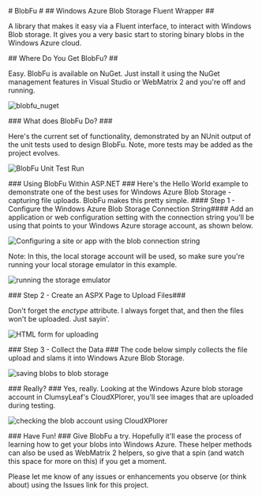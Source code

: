 ﻿<a name="blobfu" />
# BlobFu #

<a name="windows-azure-blob-storage-fluent-wrapper" />
## Windows Azure Blob Storage Fluent Wrapper ##

A library that makes it easy via a Fluent interface, to interact with Windows Blob storage. It gives you a very basic start to storing binary blobs in the Windows Azure cloud. 

<a name="where-do-you-get-blobfu" />
## Where Do You Get BlobFu? ##

Easy. BlobFu is available on NuGet. Just install it using the NuGet management features in Visual Studio or WebMatrix 2 and you're off and running. 

![blobfu_nuget](https://github.com/bradygaster/BlobFu/blob/master/Images/blobfu_nuget.png?raw=true)

<a name="what-does-blobfu-do" />
### What does BlobFu Do? ###

Here's the current set of functionality, demonstrated by an NUnit output of the unit tests used to design BlobFu. Note, more tests may be added as the project evolves. 

![BlobFu Unit Test Run](https://github.com/bradygaster/BlobFu/blob/master/Images/blobfu-unit-test-run.png?raw=true "BlobFu Unit Test Run")

<a name="using-blobfu-within-aspnet" />
### Using BlobFu Within ASP.NET ###
Here's the Hello World example to demonstrate one of the best uses for Windows Azure Blob Storage - capturing file uploads. BlobFu makes this pretty simple. 

<a name="step-1" />
#### Step 1 - Configure the Windows Azure Blob Storage Connection String####
Add an application or web configuration setting with the connection string you'll be using that points to your Windows Azure storage account, as shown below. 

![Configuring a site or app with the blob connection string](https://github.com/bradygaster/BlobFu/blob/master/Images/configuring-a-site-or-app-with-the-blob-conne.png?raw=true "Configuring a site or app with the blob connection string")

Note: In this, the local storage account will be used, so make sure you're running your local storage emulator in this example.

![running the storage emulator](https://github.com/bradygaster/BlobFu/blob/master/Images/running-the-storage-emulator.png?raw=true "running the storage emulator")

<a name="step-2" />
### Step 2 - Create an ASPX Page to Upload Files###

Don't forget the _enctype_ attribute. I always forget that, and then the files won't be uploaded. Just sayin'.

![HTML form for uploading](https://github.com/bradygaster/BlobFu/blob/master/Images/html-form-for-uploading.png?raw=true "HTML form for uploading")

<a name="step-3---collect-the-data" />
### Step 3 - Collect the Data ###
The code below simply collects the file upload and slams it into Windows Azure Blob Storage. 

![saving blobs to blob storage](https://github.com/bradygaster/BlobFu/blob/master/Images/saving-blobs-to-blob-storage.png?raw=true "saving blobs to blob storage")

<a name="anchor-name-here" />
### Really? ###
Yes, really. Looking at the Windows Azure blob storage account in ClumsyLeaf's CloudXPlorer, you'll see images that are uploaded during testing. 

![checking the blob account using CloudXPlorer](https://github.com/bradygaster/BlobFu/blob/master/Images/checking-the-blob-account-using-cloudxplorer.png?raw=true)

<a name="anchor-name-here" />
### Have Fun! ###
Give BlobFu a try. Hopefully it'll ease the process of learning how to get your blobs into Windows Azure. These helper methods can also be used as WebMatrix 2 helpers, so give that a spin (and watch this space for more on this) if you get a moment. 

Please let me know of any issues or enhancements you observe (or think about) using the Issues link for this project.